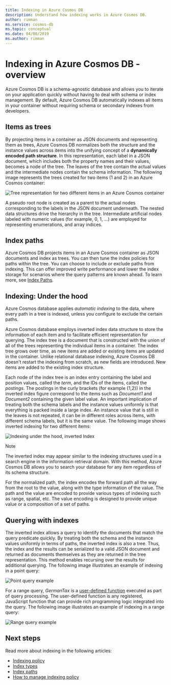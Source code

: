 ```yaml
---
title: Indexing in Azure Cosmos DB 
description: Understand how indexing works in Azure Cosmos DB.
author: rimman
ms.service: cosmos-db
ms.topic: conceptual
ms.date: 04/08/2019
ms.author: rimman
---
```


# Indexing in Azure Cosmos DB - overview

Azure Cosmos DB is a schema-agnostic database and allows you to iterate on your application quickly without having to deal with schema or index management. By default, Azure Cosmos DB automatically indexes all items in your container without requiring schema or secondary indexes from developers.

## Items as trees

By projecting items in a container as JSON documents and representing them as trees, Azure Cosmos DB normalizes both the structure and the instance values across items into the unifying concept of a **dynamically encoded path structure**. In this representation, each label in a JSON document, which includes both the property names and their values, becomes a node of the tree. The leaves of the tree contain the actual values and the intermediate nodes contain the schema information. The following image represents the trees created for two items (1 and 2) in an Azure Cosmos container:

![Tree representation for two different items in an Azure Cosmos container](./media/index-overview/indexing-as-tree.png)

A pseudo root node is created as a parent to the actual nodes corresponding to the labels in the JSON document underneath. The nested data structures drive the hierarchy in the tree. Intermediate artificial nodes labeled with numeric values (for example, 0, 1, ...) are employed for representing enumerations, and array indices.

## Index paths

Azure Cosmos DB projects items in an Azure Cosmos container as JSON documents and index as trees. You can then tune the index policies for paths within the tree. You can choose to include or exclude paths from indexing. This can offer improved write performance and lower the index storage for scenarios where the query patterns are known ahead. To learn more, see [Index Paths](index-paths.md).

## Indexing: Under the hood

Azure Cosmos database applies *automatic indexing* to the data, where every path in a tree is indexed, unless you configure to exclude the certain paths.

Azure Cosmos database employs inverted index data structure to store the information of each item and to facilitate efficient representation for querying. The index tree is a document that is constructed with the union of all of the trees representing the individual items in a container. The index tree grows over time, as new items are added or existing items are updated in the container. Unlike relational database indexing, Azure Cosmos DB doesn't restart the indexing from scratch, as new fields are introduced. New items are added to the existing index structure. 

Each node of the index tree is an index entry containing the label and position values, called the *term*, and the IDs of the items, called the *postings*. The postings in the curly brackets (for example {1,2}) in the inverted index figure correspond to the items such as *Document1* and *Document2* containing the given label value. An important implication of treating both the schema labels and the instance values uniformly is that everything is packed inside a large index. An instance value that is still in the leaves is not repeated, it can be in different roles across items, with different schema labels, but it is the same value. The following image shows inverted indexing for two different items:

![Indexing under the hood, inverted Index](./media/index-overview/inverted-index.png)

> [!NOTE]
> The inverted index may appear similar to the indexing structures used in a search engine in the information retrieval domain. With this method, Azure Cosmos DB allows you to search your database for any item regardless of its schema structure.

For the normalized path, the index encodes the forward path all the way from the root to the value, along with the type information of the value. The path and the value are encoded to provide various types of indexing such as range, spatial, etc. The value encoding is designed to provide unique value or a composition of a set of paths.

## Querying with indexes

The inverted index allows a query to identify the documents that match the query predicate quickly. By treating both the schema and the instance values uniformly in terms of paths, the inverted index is also a tree. Thus, the index and the results can be serialized to a valid JSON document and returned as documents themselves as they are returned in the tree representation. This method enables recursing over the results for additional querying. The following image illustrates an example of indexing in a point query:  

![Point query example](./media/index-overview/index-point-query.png)

For a range query, *GermanTax* is a [user-defined function](stored-procedures-triggers-udfs.md#udfs) executed as part of query processing. The user-defined function is any registered, JavaScript function that can provide rich programming logic integrated into the query. The following image illustrates an example of indexing in a range query:

![Range query example](./media/index-overview/index-range-query.png)

## Next steps

Read more about indexing in the following articles:

- [Indexing policy](index-policy.md)
- [Index types](index-types.md)
- [Index paths](index-paths.md)
- [How to manage indexing policy](how-to-manage-indexing-policy.md)
